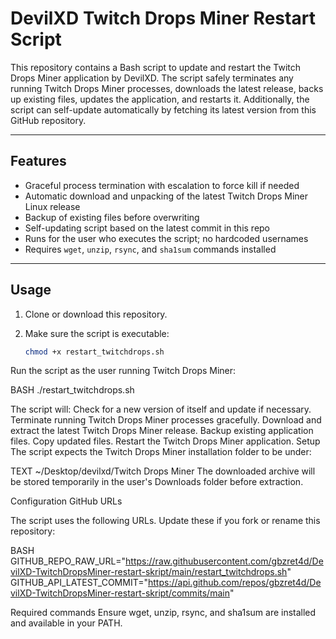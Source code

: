 # DevilXD Twitch Drops Miner Restart Script

This repository contains a Bash script to update and restart the Twitch Drops Miner application by DevilXD. The script safely terminates any running Twitch Drops Miner processes, downloads the latest release, backs up existing files, updates the application, and restarts it. Additionally, the script can self-update automatically by fetching its latest version from this GitHub repository.

---

## Features

- Graceful process termination with escalation to force kill if needed
- Automatic download and unpacking of the latest Twitch Drops Miner Linux release
- Backup of existing files before overwriting
- Self-updating script based on the latest commit in this repo
- Runs for the user who executes the script; no hardcoded usernames
- Requires `wget`, `unzip`, `rsync`, and `sha1sum` commands installed

---

## Usage

1. Clone or download this repository.

2. Make sure the script is executable:

   ```bash
   chmod +x restart_twitchdrops.sh
Run the script as the user running Twitch Drops Miner:

BASH
./restart_twitchdrops.sh

The script will:
Check for a new version of itself and update if necessary.
Terminate running Twitch Drops Miner processes gracefully.
Download and extract the latest Twitch Drops Miner release.
Backup existing application files.
Copy updated files.
Restart the Twitch Drops Miner application.
Setup
The script expects the Twitch Drops Miner installation folder to be under:

TEXT
~/Desktop/devilxd/Twitch Drops Miner
The downloaded archive will be stored temporarily in the user's Downloads folder before extraction.

Configuration
GitHub URLs

The script uses the following URLs. Update these if you fork or rename this repository:

BASH
GITHUB_REPO_RAW_URL="https://raw.githubusercontent.com/gbzret4d/DevilXD-TwitchDropsMiner-restart-skript/main/restart_twitchdrops.sh"
GITHUB_API_LATEST_COMMIT="https://api.github.com/repos/gbzret4d/DevilXD-TwitchDropsMiner-restart-skript/commits/main"

Required commands
Ensure wget, unzip, rsync, and sha1sum are installed and available in your PATH.
